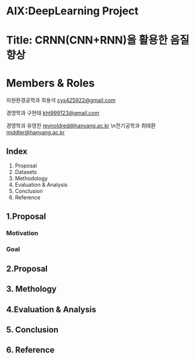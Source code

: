 # AIX:DeepLearning Project
# Title: CRNN(CNN+RNN)을 활용한 음질 향상

# Members & Roles
자원환경공학과 최용석 cys425922@gmail.com

경영학과 구현태 kht999123@gmail.com

경영학과 유영찬 reynoldred@hanyang.ac.kr
\n전기공학과 최태환 middler@hanyang.ac.kr


## Index
1. Proposal
2. Datasets
3. Methodology
4. Evaluation & Analysis
5. Conclusion
6. Reference

## 1.Proposal
### Motivation

### Goal


## 2.Proposal


## 3. Methology


## 4.Evaluation & Analysis


## 5. Conclusion


## 6. Reference
